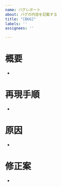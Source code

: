 ```yaml
---
name: バグレポート
about: バグの内容を記載する
title: "[BUG]"
labels: ''
assignees: ''

---
```


# 概要
- 
# 再現手順
- 
# 原因
- 
# 修正案
-
